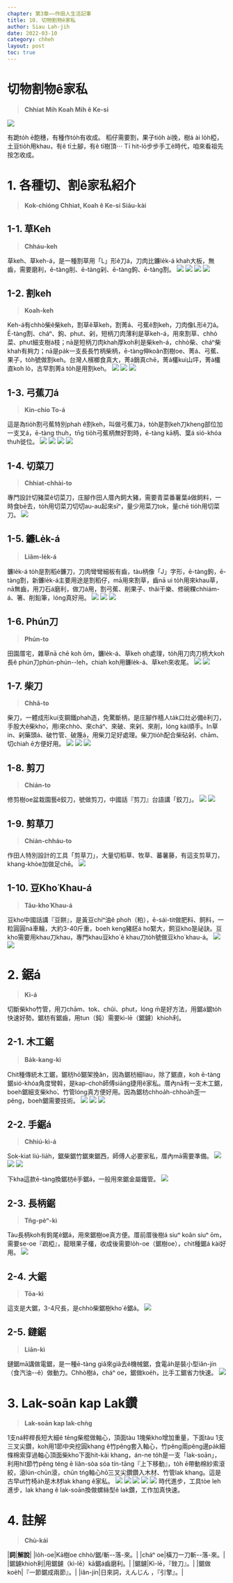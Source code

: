 ```yaml
---
chapter: 第3章——作田人生活記事
title: 10. 切物割物ê家私
author: Siau Lah-jih
date: 2022-03-10
category: chheh
layout: post
toc: true
---
```


# 切物割物ê家私
> **Chhiat Mi̍h Koah Mi̍h ê Ke-si**

![](../too5/08/8-3-6-4-1.大鋸.jpg)

有跪to̍h ē飽穗，有種作to̍h有收成。
稻仔需要割，果子tio̍h ài挽，樹á ài lo̍h椏，土豆tio̍h用khau，有ê tī土腳，有ê tī樹頂⋯
Tī hit-lō步步手工ê時代，咱來看祖先按怎收成。

# 1. 各種切、割ê家私紹介
> **Kok-chióng Chhiat, Koah ê Ke-si Siāu-kài**

## 1-1. 草Keh
> **Chháu-keh**

草keh、草keh-á，是一種割草用「L」形ê刀á，刀肉比鐮le̍k-á khah大板，無齒，需要磨利，ē-tàng削、ē-tàng剁、ē-tàng鉤、ē-tàng割。
![](../too5/08/8-3-1-1.草鍥仔.jpg)
![](../too5/08/8-3-1-2.草鍥仔.jpg)
![](../too5/08/8-3-1-3.草鍥仔.jpg)
![](../too5/08/8-3-1-4.草鍥仔.jpg)

## 1-2. 割keh
> **Koah-keh**

Keh-á有chhò柴ê柴keh，割草ê草keh，割菁á、弓蕉ê割keh，刀肉像L形ê刀á。Ē-tàng割、cháⁿ、鉤、phut、剁，短柄刀肉薄利是草keh-á，用來割草、chhò菜、phut細支樹á枝；nā是短柄刀肉khah厚koh利是柴keh-á，chhò柴、cháⁿ柴khah有夠力；nā是pa̍k一支長長竹柄柴柄，ē-tàng伸koân割樹oe、菁á、弓蕉、果子，to̍h號做割keh。台灣人檳榔食真大，菁á銷真chē，菁á欉kui山坪，菁á欉直koh lò，古早割菁á to̍h是用割keh。
![](../too5/08/8-3-2-1.割鍥.jpg) 
![](../too5/08/8-3-2-2.割鍥.jpg)
![](../too5/08/8-3-2-3.割鍥.jpg)

## 1-3. 弓蕉刀á
> **Kin-chio To-á**

這是為tio̍h割弓蕉特別phah ê割keh，叫做弓蕉刀á，to̍h是割keh刀kheng部位加一支叉á，ē-tàng thuh，tn̄g tio̍h弓蕉柄無好割時，ē-tàng kā柄、葉á sió-khóa thuh徙位。
![](../too5/08/8-3-3-1.弓蕉刀.jpg)
![](../too5/08/8-3-3-2.弓蕉刀.jpg)
![](../too5/08/8-3-3-3.弓蕉刀.jpg)
![](../too5/08/8-3-3-4.弓蕉刀.jpg)

## 1-4. 切菜刀
> **Chhiat-chhài-to**

專門設計切豬菜ê切菜刀，庄腳作田人厝內飼大豬，需要青菜番薯葉á做飼料，一時食bē去，to̍h用切菜刀切切au-au起來sīⁿ，量少用菜刀tok，量chē tio̍h用切菜刀。
![](../too5/08/8-3-5-2.切菜刀竹塘.jpg)

## 1-5. 鐮Le̍k-á
> **Liâm-le̍k-á**

鐮le̍k-á to̍h是割稻ê鐮刀，刀肉彎彎細板有齒，tàu柄像「J」字形，ē-tàng鉤，ē-tàng割，新鐮le̍k-á主要用途是割稻仔，mā用來割草，齒nā ui to̍h用來khau草，nā無齒，用刀石á磨利，做刀á用，割弓蕉、削果子、thâi干樂、修碗粿chhiám-á、箸、削鉛筆，lóng真好用。
![](../too5/08/8-3-7-1.鐮力仔.jpg)
![](../too5/08/8-3-7-2.鐮力仔.jpg)
![](../too5/08/8-3-7-3.鐮力仔.jpg)

## 1-6.  Phún刀
> **Phún-to**

田園厝宅，雜草nā chē koh ōm，鐮le̍k-á、草keh oh處理，to̍h用刀肉刀柄大koh長ê phún刀phún-phún--leh，chiah koh用鐮le̍k-á、草keh來收尾。
![](../too5/08/8-3-8-1.翸刀.jpg)
![](../too5/08/8-3-8-2.翸刀.jpg)

## 1-7.  柴刀
> **Chhâ-to**

柴刀，一體成形kui支鋼鐵phah造，免驚斷柄，是庄腳作穡人ta̍k口灶必備ê利刀，手股大ê柴kho͘，用i來chhò、來cháⁿ、來破、來剁、來削，lóng kài順手。In草in、剁藥頭á、破竹管、破篾á，用柴刀足好處理。柴刀tio̍h配合柴砧剁、chām、切chiah ē方便好用。
![](../too5/08/8-3-9-1.柴刀.jpg) 
![](../too5/08/8-3-9-2.柴刀.jpg)
![](../too5/08/8-3-9-3.柴刀.jpg)

## 1-8. 剪刀
> **Chián-to**

修剪樹oe盆栽園藝ê鉸刀，號做剪刀，中國話『剪刀』台語講「鉸刀」。
![](../too5/08/8-3-10-1.剪刀.jpg)
![](../too5/08/8-3-10-2.剪刀.jpg)

## 1-9. 剪草刀
> **Chián-chháu-to**

作田人特別設計的工具「剪草刀」，大量切稻草、牧草、蕃薯藤，有這支剪草刀，khang-khòe加做足chē。
![](../too5/08/8-3-11-1.剪草刀.jpg)

## 1-10. 豆Kho͘ Khau-á
> **Tāu-kho͘ Khau-á**

豆kho͘中國話講『豆餅』，是黃豆chiⁿ油ê phoh（粕），ē-sái-tit做肥料、飼料，一粒圓圓ná車輪，大約3-40斤重，boeh keng豬胚á ho͘緊大，飼豆kho͘是祕訣。豆kho͘需要用khau刀khau，專門khau豆kho͘ ê khau刀to̍h號做豆kho͘ khau-á。
![](../too5/08/8-3-12-1.豆箍剾刀.jpg) 
![](../too5/08/8-3-12-2.豆箍剾刀.jpg)

# 2. 鋸á
> **Kì-á**

切斷柴kho͘竹管，用刀chām、tok、chûi、phut，lóng m̄是好方法，用鋸á鋸to̍h快速好勢。鋸枋有鋸齒，用tun（鈍）需要kì-lē（鋸鑢）khioh利。

## 2-1. 木工鋸
> **Ba̍k-kang-kì**

Chit種傳統木工鋸，鋸枋hō͘鋸架挽ân，因為鋸枋細liau，除了鋸直，koh ē-tàng鋸sió-khóa角度彎斡，是kap-choh師傅siāng捷用ê家私。厝內nā有一支木工鋸，boeh鋸細支柴kho͘、竹管lóng真方便好用。因為鋸枋chhoa̍h-chhoa̍h歪一pêng，boeh鋸需要技術。
![](../too5/08/8-3-6-1-1.木工鋸.jpg)
![](../too5/08/8-3-6-1-2.木工鋸.jpg)
![](../too5/08/8-3-6-1-3.手鋸仔原住民.jpg)

## 2-2. 手鋸á
> **Chhiú-kì-á**

Sok-kiat liú-lia̍h，鋸柴鋸竹鋸東鋸西，師傅人必要家私，厝內mā需要準備。
![](../too5/08/8-3-6-2-1.手鋸仔.jpg) 
![](../too5/08/8-3-6-2-2.手鋸仔.jpg)
![](../too5/08/8-3-6-2-3.手鋸仔.jpg)

下kha這款ē-tàng換鋸枋ê手鋸á，一般用來鋸金屬鐵管。
![](../too5/08/8-3-6-2-4.手鋸仔.jpg)


## 2-3. 長柄鋸
> **Tn̂g-pèⁿ-kì**

Tàu長柄koh有鉤尾ê鋸á，用來鋸樹oe真方便。厝前厝後樹á siuⁿ koân siuⁿ ōm，需要se-oe『疏椏』，龍眼果子欉，收成後需要lo̍h-oe（鋸樹oe），chit種鋸á kài好用。
![](../too5/08/8-3-6-3-1.長柄鋸.jpg)

## 2-4. 大鋸
> **Tōa-kì**

這支是大鋸，3-4尺長，是chhò柴鋸樹kho͘ ê鋸á。
![](../too5/08/8-3-6-4-1.大鋸.jpg)

## 2-5. 鏈鋸
> **Liān-kì**

鏈鋸mā講做電鋸，是一種ē-tàng giâ來giâ去ê機械鋸，食電a̍h是裝小型iăn-jín（食汽油--ê）做動力。Chhò樹á，cháⁿ oe，鋸做koe̍h，比手工鋸省力快速。
![](../too5/08/8-3-6-5-1.鏈鋸.jpg)

# 3. Lak-soān kap Lak鑽
> **Lak-soān kap lak-chǹg**

1支ná秤桿長短大細ê tēng柴棍做軸心，頂面tàu 1塊柴kho͘增加重量，下面tàu 1支三叉尖鑽，koh用1節中央挖圓khang ê竹pêng套入軸心，竹pêng兩pêng邊pa̍k細條棉索穿過軸心頂面柴kho͘下面hit-kâi khang，án-ne to̍h是一支「lak-soān」，利用hit節竹pêng téng ē liân-sòa sóa tín-tāng『上下移動』，to̍h ē帶動棉紗索滾絞，滾lún-chūn滾，chūn tńg軸心hō͘三叉尖鑽鑽入木材、竹管lak khang。這是古早ut竹椅a̍h是木材lak khang ê家私。
![](../too5/08/8-3-13-1.轆鏇竹仔.jpg)
![](../too5/08/8-3-13-2.轆鏇原住民.jpg)
![](../too5/08/8-3-13-3.轆鏇.jpg)
![](../too5/08/8-3-13-4.轆鏇.jpg)
![](../too5/08/8-3-13-5.轆鏇.jpg)
時代進步，工具tòe leh進步，lak khang ê lak-soān換做螺絲型ê lak鑽，工作加真快速。

# 4. 註解
> **Chù-kái** 

|**詞**|**解說**|
|lo̍h-oe|Kā樹oe chhò/鋸/斬--落-來。|
|cháⁿ oe|橫刀一刀斬--落-來。|
|鋸鑢khioh利|用鋸鑢（kì-lē）kā鋸á齒磨利。|
|鋸鑢|Kì-lē，『銼刀』。|
|鋸做koe̍h|『一節鋸成兩節』。|
|iăn-jín|日來詞，えんじん ，『引擎』。|
